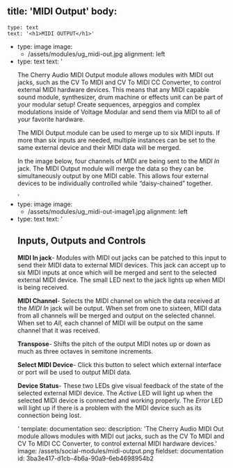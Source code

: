 title: 'MIDI Output'
body:
  -
    type: text
    text: '<h1>MIDI OUTPUT</h1>'
  -
    type: image
    image:
      - /assets/modules/ug_midi-out.jpg
    alignment: left
  -
    type: text
    text: '<p>The Cherry Audio MIDI Output module allows modules with MIDI out jacks, such as the CV To MIDI and CV To MIDI CC Converter, to control external MIDI hardware devices. This means that any MIDI capable sound module, synthesizer, drum machine or effects unit can be part of your modular setup! Create sequences, arpeggios and complex modulations inside of Voltage Modular and send them via MIDI to all of your favorite hardware.</p><p>The MIDI Output module can be used to merge up to six MIDI inputs. If more than six inputs are needed, multiple instances can be set to the same external device and their MIDI data will be merged.<br></p><p>In the image below, four channels of MIDI are being sent to the <em>MIDI In</em> jack. The MIDI Output module will merge the data so they can be simultaneously output by one MIDI cable. This allows four external devices to be individually controlled while “daisy-chained” together.<br></p>'
  -
    type: image
    image:
      - /assets/modules/ug_midi-out-image1.jpg
    alignment: left
  -
    type: text
    text: '<h2><strong>Inputs, Outputs and Controls</strong></h2><p><strong>MIDI In jack</strong>- Modules with MIDI out jacks can be patched to this input to send their MIDI data to external MIDI devices. This jack can accept up to six MIDI inputs at once which will be merged and sent to the selected external MIDI device. The small LED next to the jack lights up when MIDI is being received.&nbsp;</p><p><strong>MIDI Channel</strong>- Selects the MIDI channel on which the data received at the <em>MIDI In</em> jack will be output. When set from one to sixteen, MIDI data from all channels will be merged and output on the selected channel. When set to <em>All, </em>each channel of MIDI will be output on the same channel that it was received.</p><p><strong>Transpose</strong>- Shifts the pitch of the output MIDI notes up or down as much as three octaves in semitone increments.</p><p><strong>Select MIDI Device</strong>- Click this button to select which external interface or port will be used to output MIDI data.&nbsp;</p><p><strong>Device Status</strong>- These two LEDs give visual feedback of the state of the selected external MIDI device. The <em>Active </em>LED will light up when the selected MIDI device is connected and working properly. The <em>Error </em>LED will light up if there is a problem with the MIDI device such as its connection being lost.</p>'
template: documentation
seo:
  description: 'The Cherry Audio MIDI Out module allows modules with MIDI out jacks, such as the CV To MIDI and CV To MIDI CC Converter, to control external MIDI hardware devices.'
  image: /assets/social-modules/midi-output.png
fieldset: documentation
id: 3ba3e417-d1cb-4b6a-90a9-6eb4698954b2
